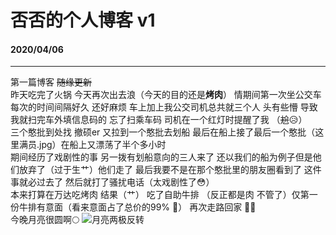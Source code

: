 # 否否的个人博客 v1
#### 2020/04/06  
---
第一篇博客 ~~随缘更新~~  
昨天吃完了火锅 今天再次出去浪（今天的目的还是**烤肉**） 情期间第一次坐公交车 每次的时间间隔好久 还好麻烦 车上加上我公交司机总共就三个人 头有些懵 导致我就扫完车外填信息码的 忘了扫乘车码 司机在一个红灯时提醒了我 （~~尬~~😥）  
三个憨批到处找 撤硕er 又拉到一个憨批去划船 最后在船上接了最后一个憨批（这里满员.jpg）在船上又漂荡了半个多小时  
期间经历了戏剧性的事  另一拨有划船意向的三人来了 还以我们的船为例子但是他们放弃了（过于生艹）他们走了 最后我要不是在那个憨批里的朋友圈看到了 这件事就必过去了 然后就打了骚扰电话（太戏剧性了😳）  
本来打算在万达吃烤肉 结果（艹） 吃了自助牛排 （反正都是肉 不管了）仅第一份牛排有意面（看来意面占了总价的99% 🤣）
再次走路回家 🚶🏡  
今晚月亮很圆啊🌕
![月亮两极反转]()
